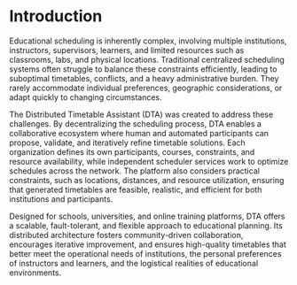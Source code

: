 # Introduction

Educational scheduling is inherently complex, involving multiple institutions, instructors, supervisors, learners, and limited resources such as classrooms, labs, and physical locations. Traditional centralized scheduling systems often struggle to balance these constraints efficiently, leading to suboptimal timetables, conflicts, and a heavy administrative burden. They rarely accommodate individual preferences, geographic considerations, or adapt quickly to changing circumstances.

The Distributed Timetable Assistant (DTA) was created to address these challenges. By decentralizing the scheduling process, DTA enables a collaborative ecosystem where human and automated participants can propose, validate, and iteratively refine timetable solutions. Each organization defines its own participants, courses, constraints, and resource availability, while independent scheduler services work to optimize schedules across the network. The platform also considers practical constraints, such as locations, distances, and resource utilization, ensuring that generated timetables are feasible, realistic, and efficient for both institutions and participants.

Designed for schools, universities, and online training platforms, DTA offers a scalable, fault-tolerant, and flexible approach to educational planning. Its distributed architecture fosters community-driven collaboration, encourages iterative improvement, and ensures high-quality timetables that better meet the operational needs of institutions, the personal preferences of instructors and learners, and the logistical realities of educational environments.